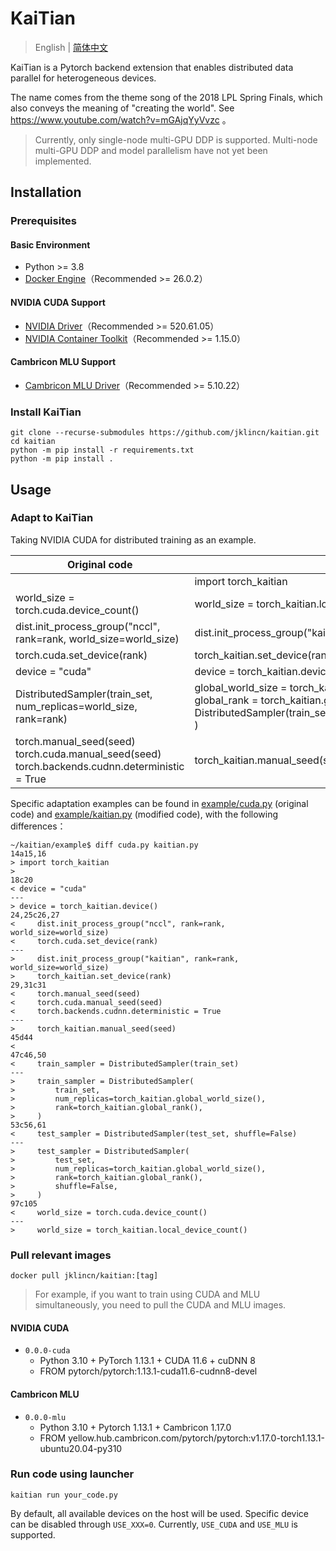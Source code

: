 # KaiTian

> English | [简体中文](README_CN.md)

KaiTian is a Pytorch backend extension that enables distributed data parallel for heterogeneous devices.

The name comes from the theme song of the 2018 LPL Spring Finals, which also conveys the meaning of "creating the world". See https://www.youtube.com/watch?v=mGAjqYyVvzc 。

> Currently, only single-node multi-GPU DDP is supported. Multi-node multi-GPU DDP and model parallelism have not yet been implemented.

## Installation

### Prerequisites

#### Basic Environment

- Python >= 3.8
- [Docker Engine](https://docs.docker.com/engine/install/)（Recommended >= 26.0.2）

#### NVIDIA CUDA Support

- [NVIDIA Driver](https://www.nvidia.com/Download/Find.aspx)（Recommended >= 520.61.05）
- [NVIDIA Container Toolkit](https://docs.nvidia.com/datacenter/cloud-native/container-toolkit/latest/install-guide.html)（Recommended >= 1.15.0）

#### Cambricon MLU Support

- [Cambricon MLU Driver](https://sdk.cambricon.com/download?component_name=Driver)（Recommended >= 5.10.22）

### Install KaiTian

```
git clone --recurse-submodules https://github.com/jklincn/kaitian.git
cd kaitian
python -m pip install -r requirements.txt
python -m pip install .
```

## Usage

### Adapt to KaiTian

Taking NVIDIA CUDA for distributed training as an example.

| Original code                                                | Modified code                                                |
| ------------------------------------------------------------ | ------------------------------------------------------------ |
|                                                              | import torch_kaitian                                         |
| world_size = torch.cuda.device_count()                       | world_size = torch_kaitian.local_device_count()              |
| dist.init_process_group("nccl", rank=rank, world_size=world_size) | dist.init_process_group("kaitian", rank=rank, world_size=world_size) |
| torch.cuda.set_device(rank)                                  | torch_kaitian.set_device(rank)                               |
| device = "cuda"                                              | device = torch_kaitian.device()                              |
| DistributedSampler(train_set, num_replicas=world_size, rank=rank) | global_world_size = torch_kaitian.global_world_size()<br />global_rank = torch_kaitian.global_rank() <br />DistributedSampler(train_set,num_replicas=global_world_size,rank=global_rank ) |
| torch.manual_seed(seed)<br />torch.cuda.manual_seed(seed)<br />torch.backends.cudnn.deterministic = True | torch_kaitian.manual_seed(seed)                              |

Specific adaptation examples can be found in [example/cuda.py](example/cuda.py) (original code) and [example/kaitian.py](example/kaitian.py) (modified code), with the following differences：

```
~/kaitian/example$ diff cuda.py kaitian.py
14a15,16
> import torch_kaitian
> 
18c20
< device = "cuda"
---
> device = torch_kaitian.device()
24,25c26,27
<     dist.init_process_group("nccl", rank=rank, world_size=world_size)
<     torch.cuda.set_device(rank)
---
>     dist.init_process_group("kaitian", rank=rank, world_size=world_size)
>     torch_kaitian.set_device(rank)
29,31c31
<     torch.manual_seed(seed)
<     torch.cuda.manual_seed(seed)
<     torch.backends.cudnn.deterministic = True
---
>     torch_kaitian.manual_seed(seed)
45d44
< 
47c46,50
<     train_sampler = DistributedSampler(train_set)
---
>     train_sampler = DistributedSampler(
>         train_set,
>         num_replicas=torch_kaitian.global_world_size(),
>         rank=torch_kaitian.global_rank(),
>     )
53c56,61
<     test_sampler = DistributedSampler(test_set, shuffle=False)
---
>     test_sampler = DistributedSampler(
>         test_set,
>         num_replicas=torch_kaitian.global_world_size(),
>         rank=torch_kaitian.global_rank(),
>         shuffle=False,
>     )
97c105
<     world_size = torch.cuda.device_count()
---
>     world_size = torch_kaitian.local_device_count()
```

### Pull relevant images

```
docker pull jklincn/kaitian:[tag]
```

> For example, if you want to train using CUDA and MLU simultaneously, you need to pull the CUDA and MLU images.

#### NVIDIA CUDA

- `0.0.0-cuda`
  - Python 3.10 + PyTorch 1.13.1 + CUDA 11.6 + cuDNN 8
  - FROM pytorch/pytorch:1.13.1-cuda11.6-cudnn8-devel

#### Cambricon MLU

- `0.0.0-mlu`
  - Python 3.10 + Pytorch 1.13.1 + Cambricon 1.17.0
  - FROM yellow.hub.cambricon.com/pytorch/pytorch:v1.17.0-torch1.13.1-ubuntu20.04-py310

### Run code using launcher

```
kaitian run your_code.py
```

By default, all available devices on the host will be used. Specific device can be disabled through `USE_XXX=0`. Currently, `USE_CUDA` and `USE_MLU` is supported.

